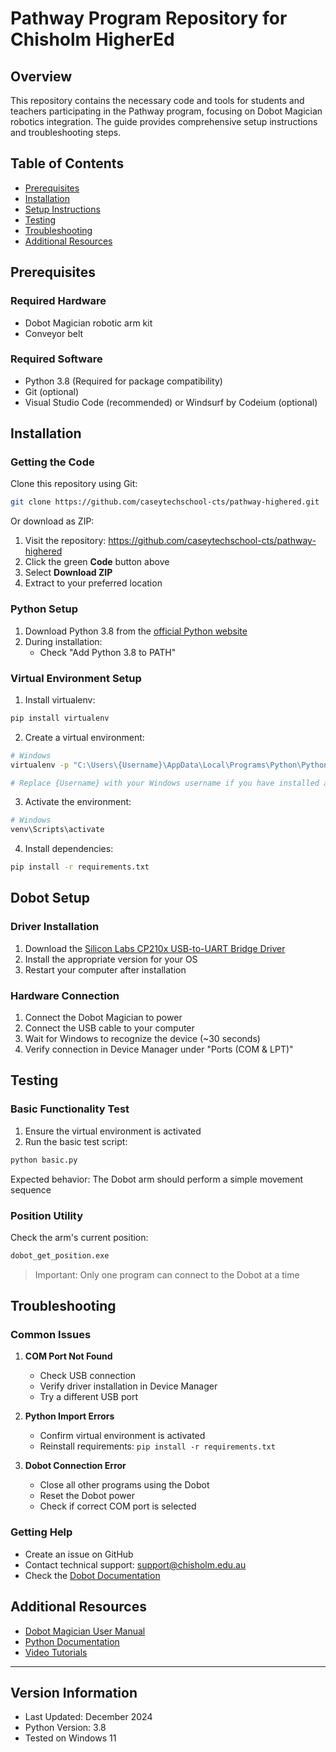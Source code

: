 # Pathway Program Repository for Chisholm HigherEd

## Overview
This repository contains the necessary code and tools for students and teachers participating in the Pathway program, focusing on Dobot Magician robotics integration. The guide provides comprehensive setup instructions and troubleshooting steps.

## Table of Contents
- [Prerequisites](#prerequisites)
- [Installation](#installation)
- [Setup Instructions](#setup-instructions)
- [Testing](#testing)
- [Troubleshooting](#troubleshooting)
- [Additional Resources](#additional-resources)

## Prerequisites

### Required Hardware
- Dobot Magician robotic arm kit
- Conveyor belt

### Required Software
- Python 3.8 (Required for package compatibility)
- Git (optional)
- Visual Studio Code (recommended) or Windsurf by Codeium (optional)

## Installation

### Getting the Code
Clone this repository using Git:
```bash
git clone https://github.com/caseytechschool-cts/pathway-highered.git
```
Or download as ZIP:
1. Visit the repository: https://github.com/caseytechschool-cts/pathway-highered
2. Click the green **Code** button above
3. Select **Download ZIP**
4. Extract to your preferred location

### Python Setup
1. Download Python 3.8 from the [official Python website](https://www.python.org/downloads/release/python-380/)
2. During installation:
   - Check "Add Python 3.8 to PATH"

### Virtual Environment Setup
1. Install virtualenv:
```bash
pip install virtualenv
```

2. Create a virtual environment:
```bash
# Windows
virtualenv -p "C:\Users\{Username}\AppData\Local\Programs\Python\Python38\python.exe" venv

# Replace {Username} with your Windows username if you have installed at the default location
```

3. Activate the environment:
```bash
# Windows
venv\Scripts\activate
```

4. Install dependencies:
```bash
pip install -r requirements.txt
```

## Dobot Setup

### Driver Installation
1. Download the [Silicon Labs CP210x USB-to-UART Bridge Driver](https://www.silabs.com/developer-tools/usb-to-uart-bridge-vcp-drivers?tab=downloads)
2. Install the appropriate version for your OS
3. Restart your computer after installation

### Hardware Connection
1. Connect the Dobot Magician to power
2. Connect the USB cable to your computer
3. Wait for Windows to recognize the device (~30 seconds)
4. Verify connection in Device Manager under "Ports (COM & LPT)"

## Testing

### Basic Functionality Test
1. Ensure the virtual environment is activated
2. Run the basic test script:
```bash
python basic.py
```
Expected behavior: The Dobot arm should perform a simple movement sequence

### Position Utility
Check the arm's current position:
```bash
dobot_get_position.exe
```
> Important: Only one program can connect to the Dobot at a time

## Troubleshooting

### Common Issues
1. **COM Port Not Found**
   - Check USB connection
   - Verify driver installation in Device Manager
   - Try a different USB port

2. **Python Import Errors**
   - Confirm virtual environment is activated
   - Reinstall requirements: `pip install -r requirements.txt`

3. **Dobot Connection Error**
   - Close all other programs using the Dobot
   - Reset the Dobot power
   - Check if correct COM port is selected

### Getting Help
- Create an issue on GitHub
- Contact technical support: support@chisholm.edu.au
- Check the [Dobot Documentation](https://www.dobot.cc/downloadcenter.html)

## Additional Resources
- [Dobot Magician User Manual](https://www.dobot.cc/downloadcenter/dobot-magician.html)
- [Python Documentation](https://docs.python.org/3.8/)
- [Video Tutorials](https://www.youtube.com/c/DobotRobot)

---

## Version Information
- Last Updated: December 2024
- Python Version: 3.8
- Tested on Windows 11

